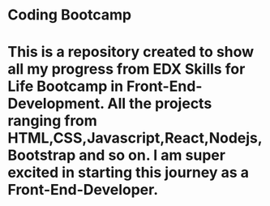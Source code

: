 # Coding Bootcamp
# This is a repository created to show all my progress from EDX Skills for Life Bootcamp in Front-End-Development. All the projects ranging from HTML,CSS,Javascript,React,Nodejs,Bootstrap and so on. I am super excited in starting this journey as a Front-End-Developer.
